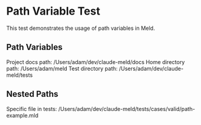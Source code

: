 # Path Variable Test

This test demonstrates the usage of path variables in Meld.





## Path Variables

Project docs path: /Users/adam/dev/claude-meld/docs
Home directory path: /Users/adam/meld
Test directory path: /Users/adam/dev/claude-meld/tests

## Nested Paths

Specific file in tests: /Users/adam/dev/claude-meld/tests/cases/valid/path-example.mld 